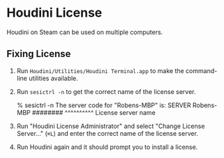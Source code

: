 # Houdini License

Houdini on Steam can be used on multiple computers.

## Fixing License

1. Run `Houdini/Utilities/Houdini Terminal.app` to make the command-line utilities available.
2. Run `sesictrl -n` to get the correct name of the license server.

    % sesictrl -n
    The server code for "Robens-MBP" is:
	SERVER Robens-MBP ########
           ^^^^^^^^^^ License server name

3. Run "Houdini License Administrator" and select "Change License Server..." (`⌘L`) and enter the correct name of the license server.
4. Run Houdini again and it should prompt you to install a license.